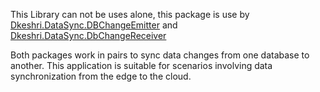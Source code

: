 ﻿This Library can not be uses alone, this package is use by [Dkeshri.DataSync.DBChangeEmitter](https://www.nuget.org/packages/Dkeshri.DataSync.DBChangeEmitter) and [Dkeshri.DataSync.DbChangeReceiver](https://www.nuget.org/packages/Dkeshri.DataSync.DbChangeReceiver)

Both packages work in pairs to sync data changes from one database to another.
This application is suitable for scenarios involving data synchronization from the edge to the cloud.